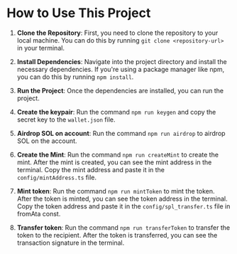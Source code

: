 # How to Use This Project

1. **Clone the Repository**: First, you need to clone the repository to your local machine. You can do this by running `git clone <repository-url>` in your terminal.

2. **Install Dependencies**: Navigate into the project directory and install the necessary dependencies. If you're using a package manager like npm, you can do this by running `npm install`.

3. **Run the Project**: Once the dependencies are installed, you can run the project.

4. **Create the keypair**: Run the command `npm run keygen` and copy the secret key to the `wallet.json` file.

5. **Airdrop SOL on account**: Run the command `npm run airdrop` to airdrop SOL on the account.

6. **Create the Mint**: Run the command `npm run createMint` to create the mint. After the mint is created, you can see the mint address in the terminal. Copy the mint address and paste it in the `config/mintAddress.ts` file.

7. **Mint token**: Run the command `npm run mintToken` to mint the token. After the token is minted, you can see the token address in the terminal. Copy the token address and paste it in the `config/spl_transfer.ts` file in fromAta const.

8. **Transfer token**: Run the command `npm run transferToken` to transfer the token to the recipient. After the token is transferred, you can see the transaction signature in the terminal.
